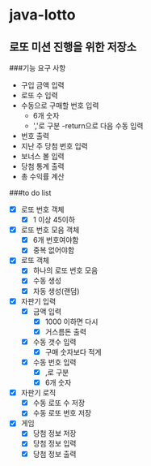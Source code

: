 # java-lotto
로또 미션 진행을 위한 저장소
---
###기능 요구 사항
- 구입 금액 입력
- 로또 수 입력
- 수동으로 구매할 번호 입력
    - 6개 숫자
    - ','로 구분
    -return으로 다음 수동 입력
- 번호 출력
- 지난 주 당첨 번호 입력
- 보너스 볼 입력
- 당첨 통계 출력
- 총 수익률 계산

###to do list
- [x] 로또 번호 객체
    - [x] 1 이상 45이하
- [x] 로또 번호 모음 객체
    - [x] 6개 번호여야함
    - [x] 중복 없어야함
- [x] 로또 객체
    - [x] 하나의 로또 번호 모음
    - [x] 수동 생성
    - [x] 자동 생성(랜덤)
- [x] 자판기 입력
    - [x] 금액 입력
        - [x] 1000 이하면 다시
        - [x] 거스름돈 출력
    - [x] 수동 갯수 입력
        - [x] 구매 숫자보다 적게
    - [x] 수동 번호 입력
        - [x] ,로 구분 
        - [x] 6개 숫자
- [x] 자판기 로직
    - [x] 수동 로또 수 저장
    - [x] 수동 로또 번호 저장
- [x] 게임
    - [x] 당첨 정보 저장
    - [x] 당첨 정보 입력
    - [x] 당첨 정보 출력